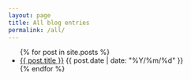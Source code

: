 ```yaml
---
layout: page
title: All blog entries
permalink: /all/
---
```



<ul>
  {% for post in site.posts %}
    <li>
      <a href="{{ post.url }}">{{ post.title }}</a> {{ post.date | date: "%Y/%m/%d" }}
    </li>
  {% endfor %}
</ul>